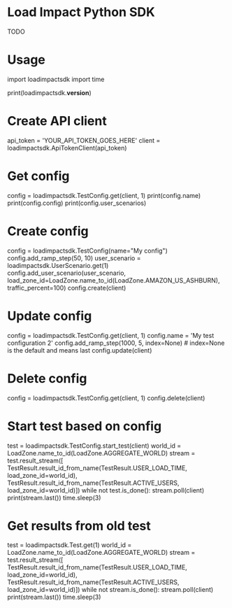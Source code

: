 # Load Impact Python SDK #

TODO

# Usage #
import loadimpactsdk
import time

print(loadimpactsdk.__version__)

# Create API client
api_token = 'YOUR_API_TOKEN_GOES_HERE'
client = loadimpactsdk.ApiTokenClient(api_token)

# Get config
config = loadimpactsdk.TestConfig.get(client, 1)
print(config.name)
print(config.config)
print(config.user_scenarios)

# Create config
config = loadimpactsdk.TestConfig(name="My config")
config.add_ramp_step(50, 10)
user_scenario = loadimpactsdk.UserScenario.get(1)
config.add_user_scenario(user_scenario, load_zone_id=LoadZone.name_to_id(LoadZone.AMAZON_US_ASHBURN), traffic_percent=100)
config.create(client)

# Update config
config = loadimpactsdk.TestConfig.get(client, 1)
config.name = 'My test configuration 2'
config.add_ramp_step(1000, 5, index=None) # index=None is the default and means last
config.update(client)

# Delete config
config = loadimpactsdk.TestConfig.get(client, 1)
config.delete(client)

# Start test based on config
test = loadimpactsdk.TestConfig.start_test(client)
world_id = LoadZone.name_to_id(LoadZone.AGGREGATE_WORLD)
stream = test.result_stream([
    TestResult.result_id_from_name(TestResult.USER_LOAD_TIME,
                                   load_zone_id=world_id),
    TestResult.result_id_from_name(TestResult.ACTIVE_USERS,
                                   load_zone_id=world_id)])
while not test.is_done():
  stream.poll(client)
  print(stream.last())
  time.sleep(3)

# Get results from old test
test = loadimpactsdk.Test.get(1)
world_id = LoadZone.name_to_id(LoadZone.AGGREGATE_WORLD)
stream = test.result_stream([
    TestResult.result_id_from_name(TestResult.USER_LOAD_TIME,
                                   load_zone_id=world_id),
    TestResult.result_id_from_name(TestResult.ACTIVE_USERS,
                                   load_zone_id=world_id)])
while not stream.is_done():
  stream.poll(client)
  print(stream.last())
  time.sleep(3)
